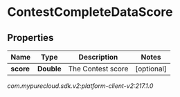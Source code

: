 # ContestCompleteDataScore


## Properties

| Name | Type | Description | Notes |
| ------------ | ------------- | ------------- | ------------- |
| **score** | **Double** | The Contest score |  [optional] |




_com.mypurecloud.sdk.v2:platform-client-v2:217.1.0_
